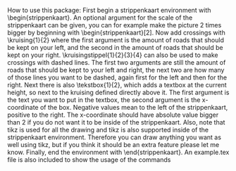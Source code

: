 How to use this package: First begin a strippenkaart environment with \begin{strippenkaart}. An optional argument for the scale of the strippenkaart can be given, you can for example make the picture 2 times bigger by beginning with \begin{strippenkaart}[2].
Now add crossings with \kruising{1}{2} where the first argument is the amount of roads that should be kept on your left, and the second in the amount of roads that should be kept on your right. 
\kruisingstippel{1}{2}{3}{4} can also be used to make crossings with dashed lines. The first two arguments are still the amount of roads that should be kept to your left and right, the next two are how many of those lines you want to be dashed, again first for the left and then for the right. 
Next there is also \tekstbox{1}{2}, which adds a textbox at the current height, so next to the kruising defined directly above it. The first argument is the text you want to put in the textbox, the second argument is the x-coordinate of the box. Negative values mean to the left of the strippenkaart, positive to the right. The x-coordinate should have absolute value bigger than 2 if you do not want it to be inside of the strippenkaart.
Also, note that tikz is used for all the drawing and tikz is also supported inside of the strippenkaart environment. Therefore you can draw anything you want as well using tikz, but if you think it should be an extra feature please let me know.
Finally, end the environment with \end{strippenkaart}. 
An example.tex file is also included to show the usage of the commands

